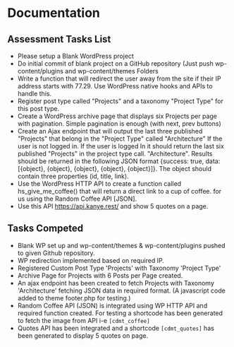 # Documentation
## Assessment Tasks List
- Please setup a Blank WordPress project
- Do initial commit of blank project on a GitHub repository (Just push wp-content/plugins and wp-content/themes Folders
- Write a function that will redirect the user away from the site if their IP address starts with 77.29. Use WordPress native hooks and APIs to handle this.
- Register post type called "Projects" and a taxonomy "Project Type" for this post type.
- Create a WordPress archive page that displays six Projects per page with pagination. Simple pagination is enough (with next, prev buttons)
- Create an Ajax endpoint that will output the last three published "Projects" that belong in the "Project Type" called "Architecture" If the user is not logged in. If the user is logged In it should return the last six published "Projects" in the project type call. "Architecture". Results should be returned in the following JSON format {success: true, data: [{object}, {object}, {object}, {object}, {object}]}. The object should contain three properties (id, title, link).
 - Use the WordPress HTTP API to create a function called hs_give_me_coffee() that will return a direct link to a cup of coffee. for us using the Random Coffee API [JSON].
- Use this API https://api.kanye.rest/ and show 5 quotes on a page.

## Tasks Competed

- Blank WP set up and wp-content/themes & wp-content/plugins pushed to given Github repository.
- WP redirection implemented based on required IP.
- Registered Custom Post Type 'Projects' with Taxonomy 'Project Type'
- Archive Page for Projects with 6 Posts per Page created.
- An ajax endpoint has been created to fetch Projects with Taxonomy 'Architecture' fetching JSON data in required format. (A javascript code added to theme footer.php for testing.)
- Random Coffee API (JSON) is integrated using WP HTTP API and required function created. For testing a shortcode has been generated to fetch the image from API i-e `[cdmt_coffee]`
- Quotes API has been integrated and a shortcode `[cdmt_quotes]` has been generated to display 5 quotes on page.

